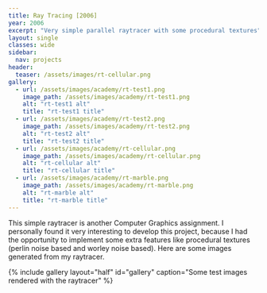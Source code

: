 ```yaml
---
title: Ray Tracing [2006]
year: 2006
excerpt: "Very simple parallel raytracer with some procedural textures"
layout: single
classes: wide
sidebar:
  nav: projects
header:
  teaser: /assets/images/rt-cellular.png
gallery:
  - url: /assets/images/academy/rt-test1.png
    image_path: /assets/images/academy/rt-test1.png
    alt: "rt-test1 alt"
    title: "rt-test1 title"
  - url: /assets/images/academy/rt-test2.png
    image_path: /assets/images/academy/rt-test2.png
    alt: "rt-test2 alt"
    title: "rt-test2 title"
  - url: /assets/images/academy/rt-cellular.png
    image_path: /assets/images/academy/rt-cellular.png
    alt: "rt-cellular alt"
    title: "rt-cellular title"
  - url: /assets/images/academy/rt-marble.png
    image_path: /assets/images/academy/rt-marble.png
    alt: "rt-marble alt"
    title: "rt-marble title"
---
```


This simple raytracer is another Computer Graphics assignment. I personally found it very interesting to develop this project, because I had the opportunity to implement some extra features like procedural textures (perlin noise based and worley noise based). Here are some images generated from my raytracer.

{% include gallery  layout="half"  id="gallery" caption="Some test images rendered with the raytracer" %}

